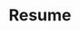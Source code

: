 ---
layout: redirect
permalink: /resume/
title: Resume
nav: true
nav_order: 6
redirect_to: /assets/pdf/shubhankar_potdar_CV.pdf
---
